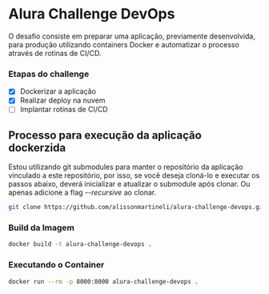 # Alura Challenge DevOps

O desafio consiste em preparar uma aplicação, previamente desenvolvida, para produção utilizando containers Docker e automatizar o processo através de rotinas de CI/CD.

### Etapas do challenge

- [x] Dockerizar a aplicação
- [x] Realizar deploy na nuvem
- [ ] Implantar rotinas de CI/CD

## Processo para execução da aplicação dockerzida

Estou utilizando git submodules para manter o repositório da aplicação vinculado a este repositório, por isso, se você deseja cloná-lo e executar os passos abaixo, deverá inicializar e atualizar o submodule após clonar. Ou apenas adicione a flag _--recursive_ ao clonar.

```sh
git clone https://github.com/alissonmartineli/alura-challenge-devops.git --recursive
```

### Build da Imagem

```sh
docker build -t alura-challenge-devops .
```

### Executando o Container

```sh
docker run --rm -p 8000:8000 alura-challenge-devops .
```
